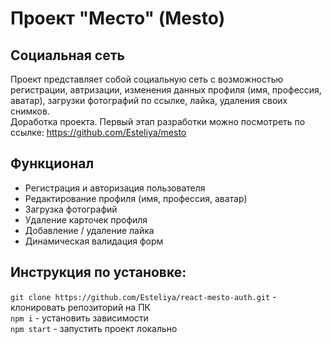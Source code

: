 # Проект "Место" (Mesto)
## Социальная сеть
Проект представляет собой социальную сеть с возможностью регистрации, автризации, изменения данных профиля (имя, профессия, аватар), загрузки фотографий по ссылке, лайка, удаления своих снимков.  
Доработка проекта. Первый этап разработки можно посмотреть по ссылке: https://github.com/Esteliya/mesto

## Функционал
- Регистрация и авторизация пользователя
- Редактирование профиля (имя, профессия, аватар)
- Загрузка фотографий
- Удаление карточек профиля
- Добавление / удаление лайка
- Динамическая валидация форм

## Инструкция по установке:
`git clone https://github.com/Esteliya/react-mesto-auth.git` - клонировать репозиторий на ПК  
`npm i` - установить зависимости  
`npm start` - запустить проект локально  

<!--

Используйте ваши предыдущие наработки по проекту Mesto. Это может быть работа 11-го спринта или его улучшенная версия после 2-х последних спринтов. 

Все запросы на авторизацию, регистрацию и проверку токена должны работать через сервис `https://auth.nomoreparties.co`. Остальные запросы, не относящиеся к этой проектной работе могут быть к бэкенду из предыдущих спринтов.

Успехов!
-->
